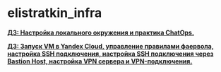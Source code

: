 # elistratkin_infra

**<a href="./play-travis">ДЗ: Настройка локального окружения и практика ChatOps.</a>**<br>

**<a href="./cloud-bastion">ДЗ: Запуск VM в Yandex Cloud, управление правилами фаервола, настройка SSH подключения, настройка SSH подключения через Bastion Host, настройка VPN сервера и VPN-подключения.</a>**
